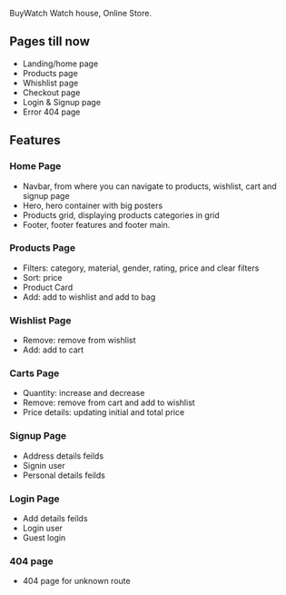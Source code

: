 
BuyWatch Watch house, Online Store.


## Pages till now

- Landing/home page
- Products page 
- Whishlist page
- Checkout page
- Login & Signup page
- Error 404 page

## Features

### Home Page
- Navbar, from where you can navigate to products, wishlist, cart and signup page 
- Hero, hero container with big posters
- Products grid, displaying products categories in grid
- Footer, footer features and footer main.


### Products Page
- Filters: category, material, gender, rating, price and clear filters
- Sort: price
- Product Card
- Add: add to wishlist and add to bag
 


### Wishlist Page
- Remove: remove from wishlist
- Add: add to cart
  


### Carts Page
- Quantity: increase and decrease
- Remove: remove from cart and add to wishlist
- Price details: updating initial and total price
 


### Signup Page
- Address details feilds
- Signin user
- Personal details feilds


### Login Page
- Add details feilds
- Login user
- Guest login



### 404 page
- 404 page for unknown route  
